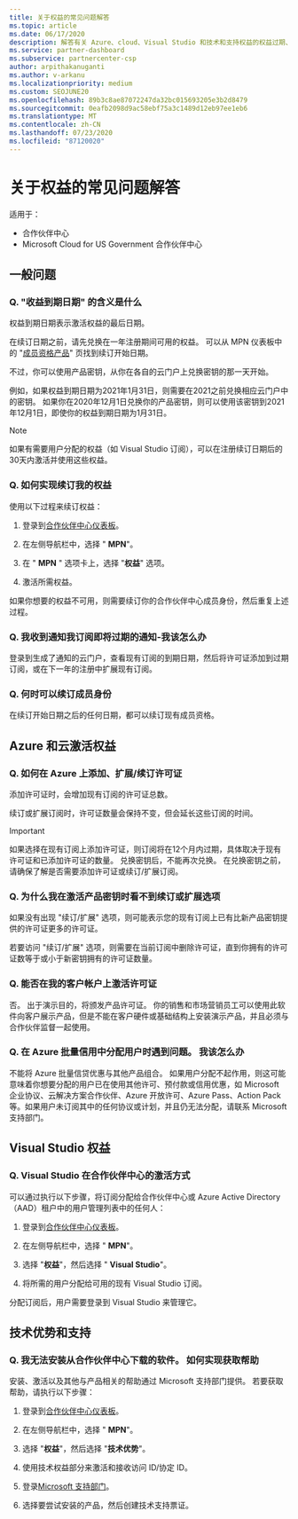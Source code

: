 ```yaml
---
title: 关于权益的常见问题解答
ms.topic: article
ms.date: 06/17/2020
description: 解答有关 Azure、cloud、Visual Studio 和技术和支持权益的权益过期、续订和激活许可证的问题
ms.service: partner-dashboard
ms.subservice: partnercenter-csp
author: arpithakanuganti
ms.author: v-arkanu
ms.localizationpriority: medium
ms.custom: SEOJUNE20
ms.openlocfilehash: 89b3c8ae87072247da32bc015693205e3b2d8479
ms.sourcegitcommit: 0eafb2098d9ac58ebf75a3c1489d12eb97ee1eb6
ms.translationtype: MT
ms.contentlocale: zh-CN
ms.lasthandoff: 07/23/2020
ms.locfileid: "87120020"
---
```

# <a name="benefits-faq"></a>关于权益的常见问题解答

适用于：

- 合作伙伴中心
- Microsoft Cloud for US Government 合作伙伴中心

## <a name="general-questions"></a>一般问题

### <a name="q-what-does-benefit-expiry-date-mean"></a>Q. "收益到期日期" 的含义是什么

权益到期日期表示激活权益的最后日期。

在续订日期之前，请先兑换在一年注册期间可用的权益。 可以从 MPN 仪表板中的 "[成员资格产品](https://partner.microsoft.com/dashboard/mpn/offers)" 页找到续订开始日期。

不过，你可以使用产品密钥，从你在各自的云门户上兑换密钥的那一天开始。

例如，如果权益到期日期为2021年1月31日，则需要在2021之前兑换相应云门户中的密钥。 如果你在2020年12月1日兑换你的产品密钥，则可以使用该密钥到2021年12月1日，即使你的权益到期日期为1月31日。

>[!NOTE]
>如果有需要用户分配的权益（如 Visual Studio 订阅），可以在注册续订日期后的30天内激活并使用这些权益。

### <a name="q-how-do-i-renew-my-benefits"></a>Q. 如何实现续订我的权益

使用以下过程来续订权益：

1. 登录到[合作伙伴中心仪表板](https://partner.microsoft.com/dashboard/)。

2. 在左侧导航栏中，选择 " **MPN**"。

3. 在 " **MPN** " 选项卡上，选择 "**权益**" 选项。

4. 激活所需权益。

如果你想要的权益不可用，则需要续订你的合作伙伴中心成员身份，然后重复上述过程。

### <a name="q-i-received-a-notification-informing-me-that-my-subscription-is-expiring-soon---what-should-i-do"></a>Q. 我收到通知我订阅即将过期的通知-我该怎么办

登录到生成了通知的云门户，查看现有订阅的到期日期，然后将许可证添加到过期订阅，或在下一年的注册中扩展现有订阅。

### <a name="q-when-can-i-renew-my-membership"></a>Q. 何时可以续订成员身份

在续订开始日期之后的任何日期，都可以续订现有成员资格。

## <a name="azure-and-cloud-activation-benefits"></a>Azure 和云激活权益

### <a name="q-how-does-adding-extendingrenewing-licenses-work-on-azure"></a>Q. 如何在 Azure 上添加、扩展/续订许可证

添加许可证时，会增加现有订阅的许可证总数。

续订或扩展订阅时，许可证数量会保持不变，但会延长这些订阅的时间。

>[!IMPORTANT]
>如果选择在现有订阅上添加许可证，则订阅将在12个月内过期，具体取决于现有许可证和已添加许可证的数量。 兑换密钥后，不能再次兑换。 在兑换密钥之前，请确保了解是否需要添加许可证或续订/扩展订阅。

### <a name="q-why-dont-i-see-the-renew-or-extend-options-when-i-activate-my-product-key"></a>Q. 为什么我在激活产品密钥时看不到续订或扩展选项

如果没有出现 "续订/扩展" 选项，则可能表示您的现有订阅上已有比新产品密钥提供的许可证更多的许可证。

若要访问 "续订/扩展" 选项，则需要在当前订阅中删除许可证，直到你拥有的许可证数等于或小于新密钥拥有的许可证数量。

### <a name="q-can-i-activate-the-license-on-my-customers-account"></a>Q. 能否在我的客户帐户上激活许可证

否。 出于演示目的，将颁发产品许可证。 你的销售和市场营销员工可以使用此软件向客户展示产品，但是不能在客户硬件或基础结构上安装演示产品，并且必须与合作伙伴监督一起使用。

### <a name="q-im-having-trouble-assigning-users-in-azure-bulk-credit-what-should-i-do"></a>Q. 在 Azure 批量信用中分配用户时遇到问题。 我该怎么办

不能将 Azure 批量信贷优惠与其他产品组合。 如果用户分配不起作用，则这可能意味着你想要分配的用户已在使用其他许可、预付款或信用优惠，如 Microsoft 企业协议、云解决方案合作伙伴、Azure 开放许可、Azure Pass、Action Pack 等。如果用户未订阅其中的任何协议或计划，并且仍无法分配，请联系 Microsoft 支持部门。

## <a name="visual-studio-benefits"></a>Visual Studio 权益

### <a name="q-how-does-visual-studio-activation-work-in-partner-center"></a>Q. Visual Studio 在合作伙伴中心的激活方式

可以通过执行以下步骤，将订阅分配给合作伙伴中心或 Azure Active Directory （AAD）租户中的用户管理列表中的任何人：

1. 登录到[合作伙伴中心仪表板](https://partner.microsoft.com/dashboard/)。

2. 在左侧导航栏中，选择 " **MPN**"。

3. 选择 "**权益**"，然后选择 " **Visual Studio**"。

4. 将所需的用户分配给可用的现有 Visual Studio 订阅。

分配订阅后，用户需要登录到 Visual Studio 来管理它。

## <a name="technical-benefits-and-support"></a>技术优势和支持

### <a name="q-i-cant-install-the-software-i-downloaded-from-partner-center-how-do-i-get-help"></a>Q. 我无法安装从合作伙伴中心下载的软件。 如何实现获取帮助

安装、激活以及其他与产品相关的帮助通过 Microsoft 支持部门提供。 若要获取帮助，请执行以下步骤：

1. 登录到[合作伙伴中心仪表板](https://partner.microsoft.com/dashboard/)。

2. 在左侧导航栏中，选择 " **MPN**"。

3. 选择 "**权益**"，然后选择 "**技术优势**"。

4. 使用技术权益部分来激活和接收访问 ID/协定 ID。

5. 登录[Microsoft 支持部门](https://support.microsoft.com/supportforbusiness/productselection)。

6. 选择要尝试安装的产品，然后创建技术支持票证。
